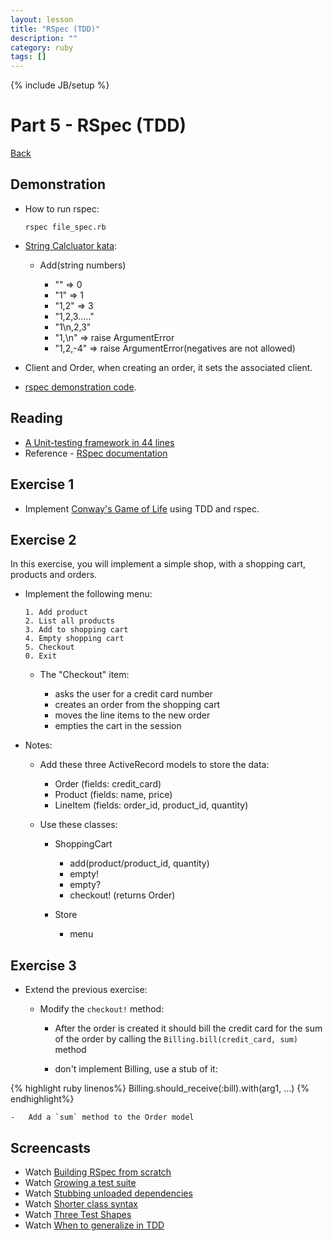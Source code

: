 ```yaml
---
layout: lesson
title: "RSpec (TDD)"
description: ""
category: ruby
tags: []
---
```

{% include JB/setup %}

Part 5 - RSpec (TDD)
====================

[Back](../index.html)

Demonstration
-------------

-   How to run rspec:

        rspec file_spec.rb

-   [String Calcluator
    kata](http://www.21apps.com/agile/tdd-kata-by-example-video/):

    -   Add(string numbers)

        -   "" =\> 0
        -   "1" =\> 1
        -   "1,2" =\> 3
        -   "1,2,3....."
        -   "1\\n,2,3"
        -   "1,\\n" =\> raise ArgumentError
        -   "1,2,-4" =\> raise ArgumentError(negatives are not allowed)

-   Client and Order, when creating an order, it sets the associated
    client.

-   [rspec demonstration
    code](https://github.com/elentok/ror-bootcamp/tree/gh-pages/exercises/rspec).

Reading
-------

-   [A Unit-testing framework in 44
    lines](http://www.skorks.com/2011/02/a-unit-testing-framework-in-44-lines-of-ruby/)
-   Reference - [RSpec documentation](https://www.relishapp.com/rspec)

Exercise 1
----------

-   Implement [Conway's Game of
    Life](http://en.wikipedia.org/wiki/Conway's_Game_of_Life) using TDD
    and rspec.

Exercise 2
----------

In this exercise, you will implement a simple shop, with a shopping
cart, products and orders.

-   Implement the following menu:

        1. Add product
        2. List all products
        3. Add to shopping cart
        4. Empty shopping cart
        5. Checkout
        0. Exit

    -   The "Checkout" item:

        -   asks the user for a credit card number
        -   creates an order from the shopping cart
        -   moves the line items to the new order
        -   empties the cart in the session

-   Notes:

    -   Add these three ActiveRecord models to store the data:

        -   Order (fields: credit\_card)
        -   Product (fields: name, price)
        -   LineItem (fields: order\_id, product\_id, quantity)

    -   Use these classes:

        -   ShoppingCart

            -   add(product/product\_id, quantity)
            -   empty!
            -   empty?
            -   checkout! (returns Order)

        -   Store

            -   menu

Exercise 3
----------

-   Extend the previous exercise:

    -   Modify the `checkout!` method:

        -   After the order is created it should bill the credit card
            for the sum of the order by calling the
            `Billing.bill(credit_card, sum)` method

        -   don't implement Billing, use a stub of it:

{% highlight ruby linenos%}
Billing.should_receive(:bill).with(arg1, ...)
{% endhighlight%}

    -   Add a `sum` method to the Order model

Screencasts
-----------

-   Watch [Building RSpec from
    scratch](https://www.destroyallsoftware.com/screencasts/catalog/building-rspec-from-scratch)
-   Watch [Growing a test
    suite](https://www.destroyallsoftware.com/screencasts/catalog/growing-a-test-suite)
-   Watch [Stubbing unloaded
    dependencies](https://www.destroyallsoftware.com/screencasts/catalog/stubbing-unloaded-dependencies)
-   Watch [Shorter class
    syntax](https://www.destroyallsoftware.com/screencasts/catalog/shorter-class-syntax)
-   Watch [Three Test
    Shapes](https://www.destroyallsoftware.com/screencasts/catalog/three-test-shapes)
-   Watch [When to generalize in
    TDD](https://www.destroyallsoftware.com/screencasts/catalog/three-test-shapes)

